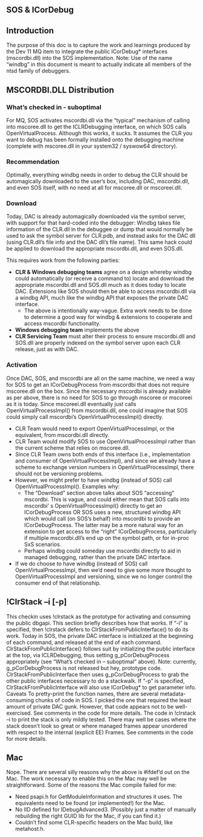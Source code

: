 SOS & ICorDebug
--------------------

## Introduction

The purpose of this doc is to capture the work and learnings produced by the Dev 11 MQ item to integrate the public ICorDebug* interfaces (mscordbi.dll) into the SOS implementation.
Note: Use of the name “windbg” in this document is meant to actually indicate all members of the ntsd family of debuggers.


## MSCORDBI.DLL Distribution

### What’s checked in - suboptimal

For MQ, SOS activates mscordbi.dll via the “typical” mechanism of calling into mscoree.dll to get the ICLRDebugging interface, on which SOS calls OpenVirtualProcess.
Although this works, it sucks. 
It assumes the CLR you want to debug has been formally installed onto the debugging machine (complete with mscoree.dll in your system32 / syswow64 directory).

### Recommendation
Optimally, everything windbg needs in order to debug the CLR should be automagically downloaded to the user’s box, including DAC, mscordbi.dll, and even SOS itself, with no need at all for mscoree.dll or mscoreei.dll.

### Download
Today, DAC is already automagically downloaded via the symbol server, with support for that hard-coded into the debugger: Windbg takes file information of the CLR.dll in the debuggee or dump that would normally be used to ask the symbol server for CLR.pdb, and instead asks for the DAC dll (using CLR.dll’s file info and the DAC dll’s file name). 
This same hack could be applied to download the appropriate mscordbi.dll, and even SOS.dll.


This requires work from the following parties:


*  **CLR & Windows debugging teams** agree on a design whereby windbg could automatically (or receive a command to) locate and download the appropriate mscordbi.dll and SOS.dll much as it does today to locate DAC.
Extensions like SOS should then be able to access mscordbi.dll via a windbg API, much like the windbg API that exposes the private DAC interface.
	* The above is intentionally way-vague.
	Extra work needs to be done to determine a good way for windbg & extensions to cooperate and access mscordbi functionality.
*  **Windows debugging team** implements the above
*  **CLR Servicing Team** must alter their process to ensure mscordbi.dll and SOS.dll are properly indexed on the symbol server upon each CLR release, just as with DAC.


### Activation
Once DAC, SOS, and mscordbi are all on the same machine, we need a way for SOS to get an ICorDebugProcess from mscordbi that does not require mscoree.dll on the box.
Since the necessary mscordbi is already available as per above, there is no need for SOS to go through mscoree or mscoreei as it is today.
Since mscoreei.dll eventually just calls OpenVirtualProcessImpl() from mscordbi.dll, one could imagine that SOS could simply call mscordbi’s OpenVirtualProcessImpl() directly.

*  CLR Team would need to export OpenVirtualProcessImpl, or the equivalent, from mscordbi.dll directly.
*  CLR Team would modify SOS to use OpenVirtualProcessImpl rather than the current scheme that relies on mscoree.dll.
*  Since CLR Team owns both ends of this interface (i.e., implementation and consumer of OpenVirtualProcessImpl), and since we already have a scheme to exchange version numbers in OpenVirtualProcessImpl, there should not be versioning problems.
*  However, we might prefer to have windbg (instead of SOS) call OpenVirtualProcessImpl().
Examples why:
	*  The “Download” section above talks about SOS “accessing” mscordbi.
	This is vague, and could either mean that SOS calls into mscordbi’ s OpenVirtualProcessImpl()  directly to get an ICorDebugProcess OR SOS uses a new, structured windbg API which would call (on SOS’s behalf) into mscordbi to provide an ICorDebugProcess.
	The latter may be a more natural way for an extension to get access to the “right” ICorDebugProcess, particularly if multiple mscordbi.dll’s end up on the symbol path, or for in-proc SxS scenarios.
	*  Perhaps windbg could someday use mscordbi directly to aid in managed debugging, rather than the private DAC interface.
*  If we do choose to have windbg (instead of SOS) call OpenVirtualProcessImpl, then we’d need to give some more thought to OpenVirtualProcessImpl and versioning, since we no longer control the consumer end of that relationship.

## !ClrStack –i [-p]

This checkin uses !clrstack as the prototype for activating and consuming the public dbgapi.
This section briefly describes how that works.
If “-i” is specified, then !clrstack defers to ClrStackFromPublicInterface() to do its work.
Today in SOS, the private DAC interface is initialized at the beginning of each command, and released at the end of each command.
ClrStackFromPublicInterface() follows suit by initializing the public interface at the top, via ICLRDebugging, thus setting g_pCorDebugProcess appropriately (see “What’s checked in – suboptimal” above).
Note: currently, g_pCorDebugProcess is not released but hey, prototype code.
ClrStackFromPublicInterface then uses g_pCorDebugProcess to grab the other public interfaces necessary to do a stackwalk.
If “-p” is specified, ClrStackFromPublicInterface will also use ICorDebug* to get parameter info.
Caveats
To pretty-print the function names, there are several metadata-consuming chunks of code in SOS.
I picked the one that required the least amount of private DAC gunk.
However, that code appears not to be well-exercised.
See comments in the code for more details.
The code in !clrstack –i to print the stack is only mildly tested.
There may well be cases where the stack doesn’t look so great or where managed frames appear unordered with respect to the internal (explicit EE) Frames.
See comments in the code for more details.

## Mac

Nope.
There are several silly reasons why the above is #ifdef’d out on the Mac.
The work necessary to enable this on the Mac may well be straightforward.
Some of the reasons the Mac compile failed for me:

*  Need psapi.h for GetModuleInformation and structures it uses. The equivalents need to be found (or implemented!) for the Mac.
*  No IID defined for IDebugAdvanced3. (Possibly just a matter of manually rebuilding the right GUID lib for the Mac, if you can find it.)
*  Couldn’t find some CLR-specific headers on the Mac build, like metahost.h.
